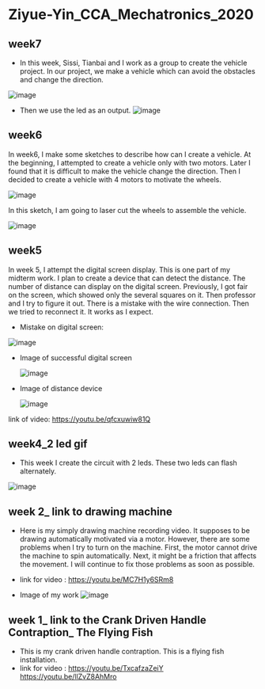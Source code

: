 # Ziyue-Yin_CCA_Mechatronics_2020

## week7

- In this week, Sissi, Tianbai and I work as a group to create the vehicle project. In our project, we make a vehicle which can avoid the obstacles and change the direction. 

 ![image](https://github.com/Ziyue-Yin/Ziyue-Yin-CCA-Mechatronics_2020/blob/master/week%207/mid%20term%20vehicle.GIF)  
 
 - Then we use the led as an output. 
  ![image](https://github.com/Ziyue-Yin/Ziyue-Yin-CCA-Mechatronics_2020/blob/master/week%207%20/midterm%20pic/251584067709_.pic_hd.jpg)  
  
## week6

In week6, I make some sketches to describe how can I create a vehicle. At the beginning, I attempted to create a vehicle only with two motors. Later I found that it is difficult to make the vehicle change the direction. Then I decided to create a vehicle with 4 motors to motivate the wheels. 

 ![image](https://github.com/Ziyue-Yin/Ziyue-Yin-CCA-Mechatronics_2020/blob/master/week%206%20sketch/IMG_6989.JPG)  

In this sketch, I am going to laser cut the wheels to assemble the vehicle.

 ![image](https://github.com/Ziyue-Yin/Ziyue-Yin-CCA-Mechatronics_2020/blob/master/week%206%20sketch/IMG_6988.JPG)  

## week5

In week 5, I attempt the digital screen display. This is one part of my midterm work. I plan to create a device that can detect the distance. The number of distance can display on the digital screen. Previously, I got fair on the screen, which showed only the several squares on it. Then professor and I try to figure it out. There is a mistake with the wire connection. Then we tried to reconnect it. It works as I expect.

- Mistake on digital screen:

 ![image](https://github.com/Ziyue-Yin/Ziyue-Yin-CCA-Mechatronics_2020/blob/master/week%205%20distance%20device/digital%20screen%20display.jpg)  
  
- Image of successful digital screen
  
  ![image](https://github.com/Ziyue-Yin/Ziyue-Yin-CCA-Mechatronics_2020/blob/master/week%205%20distance%20device/%E5%B1%8F%E5%B9%95%E5%BF%AB%E7%85%A7%202020-02-28%2012.36.45.png)

- Image of distance device
  
  ![image](https://github.com/Ziyue-Yin/Ziyue-Yin-CCA-Mechatronics_2020/blob/master/week%205%20distance%20device/IMG_6733.jpeg)  

link of video: https://youtu.be/qfcxuwiw81Q

## week4_2 led gif
- This week I create the circuit with 2 leds. These two leds can flash alternately.

 ![image](https://github.com/Ziyue-Yin/Ziyue-Yin-CCA-Mechatronics_2020/blob/master/IMG_6731.gif)  

## week 2_ link to drawing machine
- Here is my simply drawing machine recording video. It supposes to be drawing automatically motivated via a motor. However, there are some problems when I try to turn on the machine. First, the motor cannot drive the machine to spin automatically. Next, it might be a friction that affects the movement. I will continue to fix those problems as soon as possible. 
- link for video : https://youtu.be/MC7H1y6SRm8

- Image of my work
 ![image](https://github.com/Ziyue-Yin/Ziyue-Yin-CCA-Mechatronics_2020/blob/master/drawing%20machine/1131582913642_.pic_hd.jpg)

## week 1_ link to the Crank Driven Handle Contraption_ The Flying Fish
- This is my crank driven handle contraption. This is a flying fish installation.
- link for video : https://youtu.be/TxcafzaZeiY   https://youtu.be/llZvZ8AhMro



